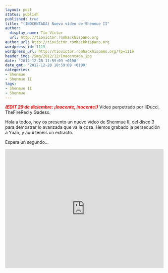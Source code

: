 ```yaml
---
layout: post
status: publish
published: true
title: "(INOCENTADA) Nuevo vídeo de Shenmue II"
author:
  display_name: Tío Víctor
  url: http://tiovictor.romhackhispano.org
author_url: http://tiovictor.romhackhispano.org
wordpress_id: 1119
wordpress_url: http://tiovictor.romhackhispano.org/?p=1119
header_img: /img/2012/12/Inocentada.jpg
date: '2012-12-28 11:59:09 +0100'
date_gmt: '2012-12-28 10:59:09 +0100'
categories:
- Shenmue
- Shenmue II
tags:
- Shenmue II
- Shenmue
---
```

<span style="color: #ff0000;">**<em>(EDIT 29 de diciembre: ¡Inocente, inocente!)</em>**</span> Vídeo 
perpetrado por IlDucci, TheFireRed y Gadesx.

Hola a todos, hoy os presento un nuevo vídeo de Shenmue II, del disco 3 para demostrar 
lo avanzada que va la cosa. Hemos grabado la persecución a Yuan, y aquí tenéis un extracto.

Espera un segundo...

<center><iframe src="http://www.youtube.com/embed/Q1M9NOJ7srw" height="383" width="511" allowfullscreen="" frameborder="0"></iframe></center>
